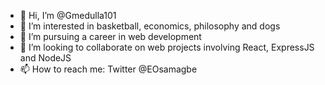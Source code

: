 - 👋 Hi, I’m @Gmedulla101
- 👀 I’m interested in basketball, economics, philosophy and dogs
- 🌱 I’m pursuing a career in web development
- 💞️ I’m looking to collaborate on web projects involving React, ExpressJS and NodeJS
- 📫 How to reach me: Twitter @EOsamagbe

<!---
Gmedulla101/Gmedulla101 is a ✨ special ✨ repository because its `README.md` (this file) appears on your GitHub profile.
You can click the Preview link to take a look at your changes.
--->
